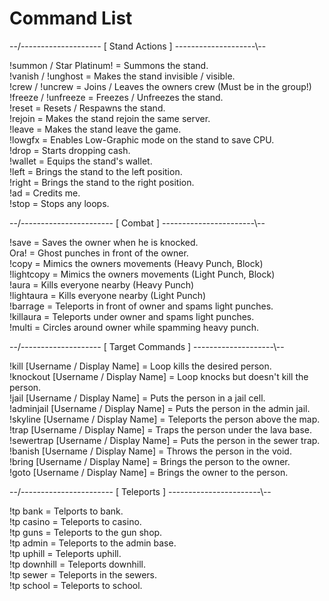 # Command List
--/-------------------- [ Stand Actions ] --------------------\\--

!summon / Star Platinum! = Summons the stand.<br />
!vanish / !unghost = Makes the stand invisible / visible.<br />
!crew / !uncrew = Joins / Leaves the owners crew (Must be in the group!)<br />
!freeze / !unfreeze = Freezes / Unfreezes the stand.<br />
!reset = Resets / Respawns the stand.<br />
!rejoin = Makes the stand rejoin the same server.<br />
!leave = Makes the stand leave the game.<br />
!lowgfx = Enables Low-Graphic mode on the stand to save CPU.<br />
!drop = Starts dropping cash.<br />
!wallet = Equips the stand's wallet.<br />
!left = Brings the stand to the left position.<br />
!right = Brings the stand to the right position.<br />
!ad = Credits me.<br />
!stop = Stops any loops.<br />

--/----------------------- [ Combat ] -----------------------\\--

!save = Saves the owner when he is knocked.<br />
Ora! = Ghost punches in front of the owner.<br />
!copy = Mimics the owners movements (Heavy Punch, Block)<br />
!lightcopy = Mimics the owners movements (Light Punch, Block)<br />
!aura = Kills everyone nearby (Heavy Punch)<br />
!lightaura = Kills everyone nearby (Light Punch)<br />
!barrage = Teleports in front of owner and spams light punches.<br />
!killaura = Teleports under owner and spams light punches.<br />
!multi = Circles around owner while spamming heavy punch.<br />

--/-------------------- [ Target Commands ] --------------------\\--

!kill [Username / Display Name] = Loop kills the desired person.<br />
!knockout [Username / Display Name] = Loop knocks but doesn't kill the person.<br />
!jail [Username / Display Name] = Puts the person in a jail cell.<br />
!adminjail [Username / Display Name] = Puts the person in the admin jail.<br />
!skyline [Username / Display Name] = Teleports the person above the map.<br />
!trap [Username / Display Name] = Traps the person under the lava base.<br />
!sewertrap [Username / Display Name] = Puts the person in the sewer trap.<br />
!banish [Username / Display Name] = Throws the person in the void.<br />
!bring [Username / Display Name] = Brings the person to the owner.<br />
!goto [Username / Display Name] = Brings the owner to the person.<br />

--/----------------------- [ Teleports ] -----------------------\\--

!tp bank = Telports to bank.<br />
!tp casino = Teleports to casino.<br />
!tp guns = Teleports to the gun shop.<br />
!tp admin = Teleports to the admin base.<br />
!tp uphill = Teleports uphill.<br />
!tp downhill = Teleports downhill.<br />
!tp sewer = Teleports in the sewers.<br />
!tp school = Teleports to school.<br />
